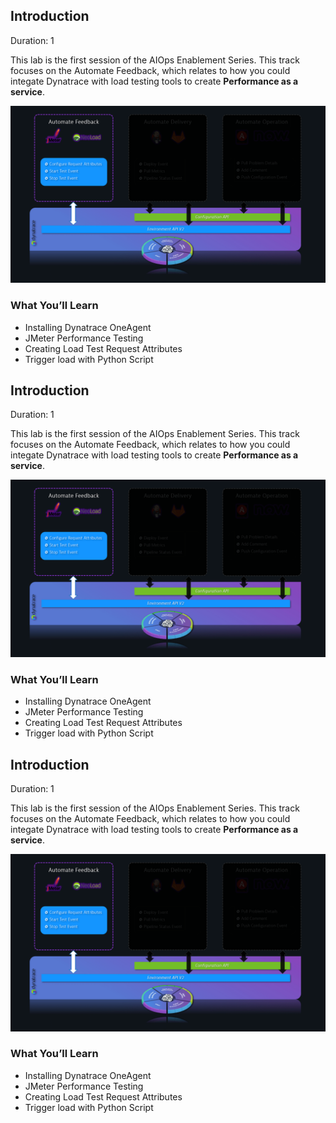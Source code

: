 ## Introduction
Duration: 1

This lab is the first session of the AIOps Enablement Series. This track focuses on the Automate Feedback, which relates to how you could integate Dynatrace with load testing tools to create **Performance as a service**.

![overview](../../../assets/images/overview-autofeedback.png)

### What You’ll Learn
- Installing Dynatrace OneAgent
- JMeter Performance Testing
- Creating Load Test Request Attributes
- Trigger load with Python Script


<!-- ------------------------ -->
## Introduction
Duration: 1

This lab is the first session of the AIOps Enablement Series. This track focuses on the Automate Feedback, which relates to how you could integate Dynatrace with load testing tools to create **Performance as a service**.

![overview](../../../assets/images/overview-autofeedback.png)

### What You’ll Learn
- Installing Dynatrace OneAgent
- JMeter Performance Testing
- Creating Load Test Request Attributes
- Trigger load with Python Script


<!-- ------------------------ -->
## Introduction
Duration: 1

This lab is the first session of the AIOps Enablement Series. This track focuses on the Automate Feedback, which relates to how you could integate Dynatrace with load testing tools to create **Performance as a service**.

![overview](../../../assets/images/overview-autofeedback.png)

### What You’ll Learn
- Installing Dynatrace OneAgent
- JMeter Performance Testing
- Creating Load Test Request Attributes
- Trigger load with Python Script


<!-- ------------------------ -->
